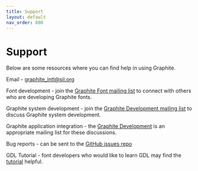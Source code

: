 ```yaml
---
title: Support
layout: default
nav_order: 800
---
```


# Support

Below are some resources where you can find help in using Graphite.

Email - [graphite_intl@sil.org](mailto:graphite_intl@sil.org)

Font development - join the [Graphite Font mailing list](https://lists.sourceforge.net/lists/listinfo/silgraphite-fonts) to connect with others who are developing Graphite fonts.

Graphite system development - join the [Graphite Development mailing list](https://lists.sourceforge.net/lists/listinfo/silgraphite-devel) to discuss Graphite system development.

Graphite application integration - the [Graphite Development](https://lists.sourceforge.net/lists/listinfo/silgraphite-devel) is an appropriate mailing list for these discussions.

Bug reports - can be sent to the [GitHub issues repo](https://github.com/silnrsi/graphite/issues)

GDL Tutorial - font developers who would like to learn GDL may find the [tutorial](graide_tutorial) helpful.